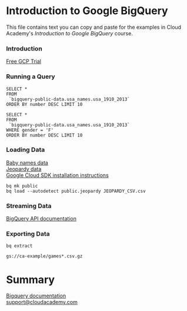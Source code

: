 # Introduction to Google BigQuery
This file contains text you can copy and paste for the examples in Cloud Academy's _Introduction to Google BigQuery_ course.  

### Introduction
[Free GCP Trial](https://cloud.google.com/free) 

### Running a Query
```
SELECT *
FROM
 `bigquery-public-data.usa_names.usa_1910_2013`
ORDER BY number DESC LIMIT 10
```
```
SELECT *
FROM
 `bigquery-public-data.usa_names.usa_1910_2013`
WHERE gender = 'F'
ORDER BY number DESC LIMIT 10
```

### Loading Data
[Baby names data](http://www.ssa.gov/OACT/babynames/names.zip)  
[Jeopardy data](http://datascienceplus.com/wp-content/uploads/2015/08/JEOPARDY_CSV.csv)  
[Google Cloud SDK installation instructions](https://cloud.google.com/sdk/docs/install)
```
bq mk public
bq load --autodetect public.jeopardy JEOPARDY_CSV.csv
```

### Streaming Data
[BigQuery API documentation](https://cloud.google.com/bigquery/docs/reference/rest/v2/tabledata/insertAll)  

### Exporting Data
```
bq extract
```
```
gs://ca-example/games*.csv.gz
```

# Summary
[Bigquery documentation](https://cloud.google.com/bigquery/docs)  
support@cloudacademy.com  
